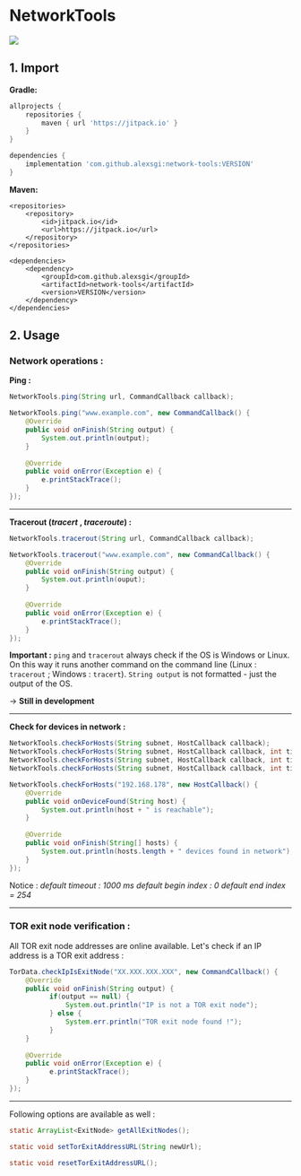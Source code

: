 

# NetworkTools

[![](https://jitpack.io/v/alexsgi/network-tools.svg)](https://jitpack.io/#alexsgi/network-tools)

## 1. Import

**Gradle:**
```gradle
allprojects {
	repositories {
		maven { url 'https://jitpack.io' }
	}
}
```
```gradle
dependencies {
	implementation 'com.github.alexsgi:network-tools:VERSION'
}
```
**Maven:**
```maven
<repositories>
	<repository>
		<id>jitpack.io</id>
		<url>https://jitpack.io</url>
	</repository>
</repositories>
```
```maven
<dependencies>
	<dependency>
	    <groupId>com.github.alexsgi</groupId>
	    <artifactId>network-tools</artifactId>
	    <version>VERSION</version>
	</dependency>
</dependencies>
```

## 2. Usage

###  Network operations :
 
 **Ping :**
 ```java
NetworkTools.ping(String url, CommandCallback callback);
```
```java
NetworkTools.ping("www.example.com", new CommandCallback() {  
	@Override  
	public void onFinish(String output) {  
		System.out.println(output);  
	}  
  
	@Override  
	public void onError(Exception e) {  
		e.printStackTrace();
	}  
});
```
---

**Tracerout (*tracert* , *traceroute*) :**
```java
NetworkTools.tracerout(String url, CommandCallback callback);
```
```java
NetworkTools.tracerout("www.example.com", new CommandCallback() {  
	@Override  
	public void onFinish(String output) {  
		System.out.println(ouput);
	}  
  
	@Override  
    public void onError(Exception e) {  
	    e.printStackTrace();
	}  
});
```
**Important :** 
```ping```  and  ```tracerout``` always check if the OS is Windows or Linux. On this way it runs another command on the command line (Linux : ```tracerout``` ; Windows : ```tracert```). ```String output``` is not formatted - just the output of the OS.

→ **Still in development**

---

**Check for devices in network :** 
```java
NetworkTools.checkForHosts(String subnet, HostCallback callback);
NetworkTools.checkForHosts(String subnet, HostCallback callback, int timeout);
NetworkTools.checkForHosts(String subnet, HostCallback callback, int timeout, int beginIndex);
NetworkTools.checkForHosts(String subnet, HostCallback callback, int timeout, int beginIndex, int endIndex);
```
```java
NetworkTools.checkForHosts("192.168.178", new HostCallback() {  
    @Override  
    public void onDeviceFound(String host) {  
        System.out.println(host + " is reachable");
    }  
  
    @Override  
    public void onFinish(String[] hosts) {  
	    System.out.println(hosts.length + " devices found in network");
    }  
});
```
Notice :
*default timeout : 1000 ms
default begin index : 0
default end index = 254*

---

### TOR exit node verification :

All TOR exit node addresses are online available. Let's check if an IP address is a TOR exit address :
```java
TorData.checkIpIsExitNode("XX.XXX.XXX.XXX", new CommandCallback() {  
    @Override  
    public void onFinish(String output) {  
          if(output == null) {
	          System.out.println("IP is not a TOR exit node");
	      } else {
			  System.err.println("TOR exit node found !");
		  }
    }  
  
    @Override  
    public void onError(Exception e) { 
	      e.printStackTrace();
    }  
});
```
----

Following options are available as well :
```java
static ArrayList<ExitNode> getAllExitNodes();
```
```java
static void setTorExitAddressURL(String newUrl);
```
```java
static void resetTorExitAddressURL();
```
